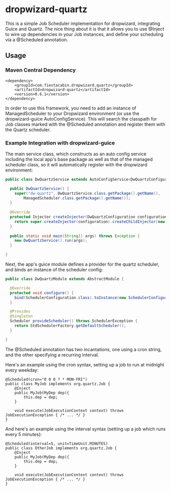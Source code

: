 dropwizard-quartz
=================

This is a simple Job Scheduler implementation for dropwizard, integrating Guice and Quartz. The nice thing about it is that it allows you to use @Inject to wire up dependencies in your Job instances, and define your scheduling via a @Scheduled annotation.

Usage
-----

### Maven Central Dependency ###

    <dependency>
        <groupId>com.fiestacabin.dropwizard.quartz</groupId>
        <artifactId>dropwizard-quartz</artifactId>
        <version>0.6.1</version>
    </dependency>

In order to use this framework, you need to add an instance of ManagedScheduler to your Dropwizard environment (or use the dropwizard-guice AutoConfigService). This will search the classpath for Job classes marked with the @Scheduled annotation and register them with the Quartz scheduler.

### Example Integration with dropwizard-guice ###

The main service class, which constructs as an auto config service including the local app's base package as well as that of the managed scheduler class, so it will automatically register with the dropwizard environment:

```java
public class DwQuartzService extends AutoConfigService<DwQuartzConfiguration> {

  public DwQuartzService() {
    super("dw-quartz", DwQuartzService.class.getPackage().getName(), 
        ManagedScheduler.class.getPackage().getName());
  }
  
  @Override
  protected Injector createInjector(DwQuartzConfiguration configuration) {
    return super.createInjector(configuration).createChildInjector(new DwQuartzModule());
  }
  
  public static void main(String[] args) throws Exception {
    new DwQuartzService().run(args);
  }

}
```

Next, the app's guice module defines a provider for the quartz scheduler, and binds an instance of the scheduler config:

```java
public class DwQuartzModule extends AbstractModule {

  @Override
  protected void configure() {
    bind(SchedulerConfiguration.class).toInstance(new SchedulerConfiguration("sandbox"));
  }

  @Provides
  @Singleton
  Scheduler provideScheduler() throws SchedulerException {
    return StdSchedulerFactory.getDefaultScheduler();
  }

}
```

The @Scheduled annotation has two incantations, one using a cron string, and the other specifying a recurring interval.

Here's an example using the cron syntax, setting up a job to run at midnight every weekday:

    @Scheduled(cron="0 0 0 ? * MON-FRI")
    public class MyJob implements org.quartz.Job {
        @Inject
        public MyJob(MyDep dep){
            this.dep = dep;
        }
   
        void execute(JobExecutionContext context) throws JobExecutionException { /* ... */ }
    }

And here's an example using the interval syntax (setting up a job which runs every 5 minutes):

    @Scheduled(interval=5, unit=TimeUnit.MINUTES)
    public class OtherJob implements org.quartz.Job {
        @Inject
        public MyJob(MyDep dep){
            this.dep = dep;
        }
   
        void execute(JobExecutionContext context) throws JobExecutionException { /* ... */ }
    }
